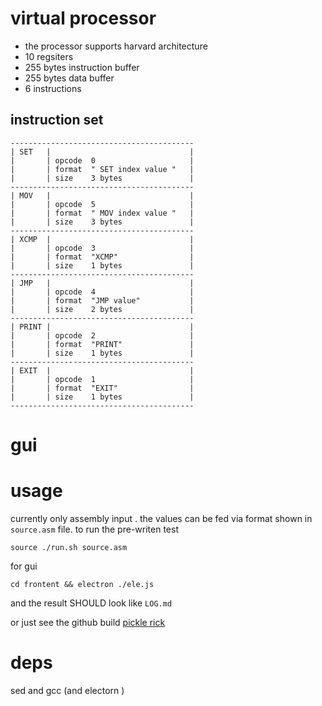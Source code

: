 # virtual processor

* the processor supports harvard architecture
* 10 regsiters 
* 255 bytes instruction buffer
* 255 bytes data buffer
* 6 instructions 


## instruction set 

```
-----------------------------------------
| SET   |                               |
|       | opcode  0                     |
|       | format  " SET index value "   |
|       | size    3 bytes               |
-----------------------------------------
| MOV   |                               |
|       | opcode  5                     |
|       | format  " MOV index value "   |
|       | size    3 bytes               |
-----------------------------------------
| XCMP  |                               |
|       | opcode  3                     |
|       | format  "XCMP"                |
|       | size    1 bytes               |
-----------------------------------------
| JMP   |                               |
|       | opcode  4                     |
|       | format  "JMP value"           |
|       | size    2 bytes               |
-----------------------------------------
| PRINT |                               |
|       | opcode  2                     |
|       | format  "PRINT"               |
|       | size    1 bytes               |
-----------------------------------------
| EXIT  |                               |
|       | opcode  1                     |
|       | format  "EXIT"                |
|       | size    1 bytes               |
-----------------------------------------

```


# gui 

# usage 

currently only   assembly input . the values can be fed via format shown in ```source.asm``` file. 
to run the pre-writen test 
```
source ./run.sh source.asm
```
for gui 
```
cd frontent && electron ./ele.js
```
and the result SHOULD look like ```LOG.md```


or just see the github build [pickle rick](https://github.com/roz3x/vp/runs/885633417?check_suite_focus=true)

# deps 
sed and gcc (and  electorn )
